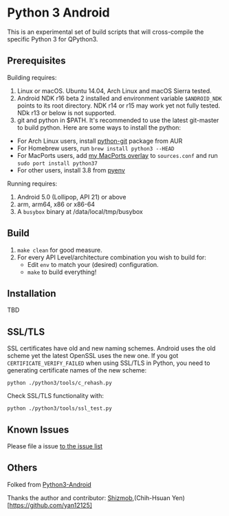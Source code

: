 Python 3 Android
================

This is an experimental set of build scripts that will cross-compile the specific Python 3 for QPython3.


Prerequisites
-------------

Building requires:

1. Linux or macOS. Ubuntu 14.04, Arch Linux and macOS Sierra tested.
2. Android NDK r16 beta 2 installed and environment variable ``$ANDROID_NDK`` points to its root directory. NDK r14 or r15 may work yet not fully tested. NDk r13 or below is not supported.
3. git and python in $PATH. It's recommended to use the latest git-master to build python. Here are some ways to install the python:
* For Arch Linux users, install [python-git](https://aur.archlinux.org/packages/python-git) package from AUR
* For Homebrew users, run ```brew install python3 --HEAD```
* For MacPorts users, add [my MacPorts overlay](https://github.com/yan12125/macports-overlay) to ``sources.conf`` and run ```sudo port install python37```
* For other users, install 3.8 from [pyenv](https://github.com/yyuu/pyenv)

Running requires:

1. Android 5.0 (Lollipop, API 21) or above
2. arm, arm64, x86 or x86-64
3. A `busybox` binary at /data/local/tmp/busybox

Build
-----

1. `make clean` for good measure.
2. For every API Level/architecture combination you wish to build for:
   * Edit `env` to match your (desired) configuration.
   * `make` to build everything!


Installation
------------
TBD


SSL/TLS
-------
SSL certificates have old and new naming schemes. Android uses the old scheme yet the latest OpenSSL uses the new one. If you got ```CERTIFICATE_VERIFY_FAILED``` when using SSL/TLS in Python, you need to generating certificate names of the new scheme:
```
python ./python3/tools/c_rehash.py
```
Check SSL/TLS functionality with:
```
python ./python3/tools/ssl_test.py
```


Known Issues
------------
Please file a issue [to the issue list](https://github.com/qpython-android/qpython3-core/issues)



Others
---------------
Folked from [Python3-Android](https://github.com/rave-engine/python3-android)

Thanks the author and contributor: [Shizmob](https://github.com/Shizmob),(Chih-Hsuan Yen)[https://github.com/yan12125]

